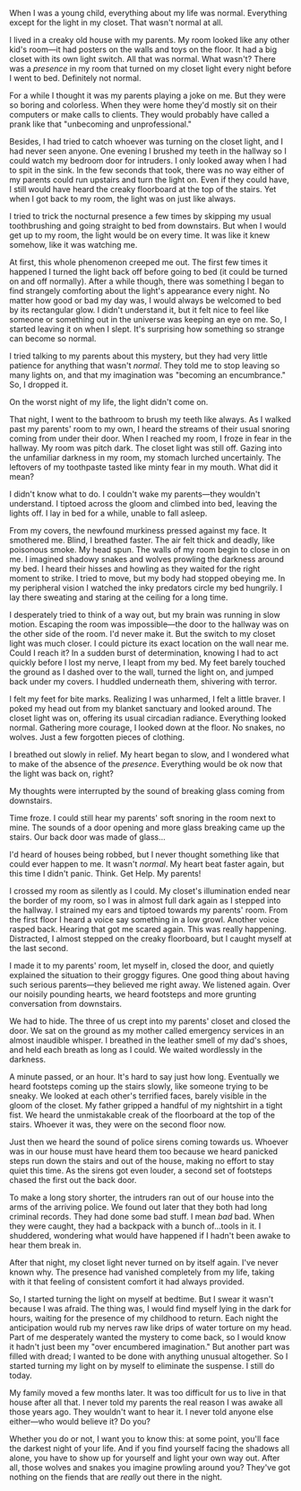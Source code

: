When I was a young child, everything about my life was normal. Everything except for the light in my closet. That wasn't normal at all.

I lived in a creaky old house with my parents. My room looked like any other kid's room—it had posters on the walls and toys on the floor. It had a big closet with its own light switch. All that was normal. What wasn't? There was a *presence* in my room that turned on my closet light every night before I went to bed. Definitely not normal.

For a while I thought it was my parents playing a joke on me. But they were so boring and colorless. When they were home they'd mostly sit on their computers or make calls to clients. They would probably have called a prank like that "unbecoming and unprofessional."

Besides, I had tried to catch whoever was turning on the closet light, and I had never seen anyone. One evening I brushed my teeth in the hallway so I could watch my bedroom door for intruders. I only looked away when I had to spit in the sink. In the few seconds that took, there was no way either of my parents could run upstairs and turn the light on. Even if they could have, I still would have heard the creaky floorboard at the top of the stairs. Yet when I got back to my room, the light was on just like always.

I tried to trick the nocturnal presence a few times by skipping my usual toothbrushing and going straight to bed from downstairs. But when I would get up to my room, the light would be on every time. It was like it knew somehow, like it was watching me.

At first, this whole phenomenon creeped me out. The first few times it happened I turned the light back off before going to bed (it could be turned on and off normally). After a while though, there was something I began to find strangely comforting about the light's appearance every night. No matter how good or bad my day was, I would always be welcomed to bed by its rectangular glow. I didn't understand it, but it felt nice to feel like someone or something out in the universe was keeping an eye on me. So, I started leaving it on when I slept. It's surprising how something so strange can become so normal.

I tried talking to my parents about this mystery, but they had very little patience for anything that wasn't *normal*. They told me to stop leaving so many lights on, and that my imagination was "becoming an encumbrance." So, I dropped it.

On the worst night of my life, the light didn't come on.

That night, I went to the bathroom to brush my teeth like always. As I walked past my parents' room to my own, I heard the streams of their usual snoring coming from under their door. When I reached my room, I froze in fear in the hallway. My room was pitch dark. The closet light was still off. Gazing into the unfamiliar darkness in my room, my stomach lurched uncertainly. The leftovers of my toothpaste tasted like minty fear in my mouth. What did it mean?

I didn't know what to do. I couldn't wake my parents—they wouldn't understand. I tiptoed across the gloom and climbed into bed, leaving the lights off. I lay in bed for a while, unable to fall asleep.

From my covers, the newfound murkiness pressed against my face. It smothered me. Blind, I breathed faster. The air felt thick and deadly, like poisonous smoke. My head spun. The walls of my room begin to close in on me. I imagined shadowy snakes and wolves prowling the darkness around my bed. I heard their hisses and howling as they waited for the right moment to strike. I tried to move, but my body had stopped obeying me. In my peripheral vision I watched the inky predators circle my bed hungrily. I lay there sweating and staring at the ceiling for a long time.

I desperately tried to think of a way out, but my brain was running in slow motion. Escaping the room was impossible—the door to the hallway was on the other side of the room. I'd never make it. But the switch to my closet light was much closer. I could picture its exact location on the wall near me. Could I reach it? In a sudden burst of determination, knowing I had to act quickly before I lost my nerve, I leapt from my bed. My feet barely touched the ground as I dashed over to the wall, turned the light on, and jumped back under my covers. I huddled underneath them, shivering with terror.

I felt my feet for bite marks. Realizing I was unharmed, I felt a little braver. I poked my head out from my blanket sanctuary and looked around. The closet light was on, offering its usual circadian radiance. Everything looked normal. Gathering more courage, I looked down at the floor. No snakes, no wolves. Just a few forgotten pieces of clothing.

I breathed out slowly in relief. My heart began to slow, and I wondered what to make of the absence of the *presence*. Everything would be ok now that the light was back on, right?

My thoughts were interrupted by the sound of breaking glass coming from downstairs.

Time froze. I could still hear my parents' soft snoring in the room next to mine. The sounds of a door opening and more glass breaking came up the stairs. Our back door was made of glass…

I'd heard of houses being robbed, but I never thought something like that could ever happen to me. It wasn't *normal*. My heart beat faster again, but this time I didn't panic. Think. Get Help. My parents!

I crossed my room as silently as I could. My closet's illumination ended near the border of my room, so I was in almost full dark again as I stepped into the hallway. I strained my ears and tiptoed towards my parents' room. From the first floor I heard a voice say something in a low growl. Another voice rasped back. Hearing that got me scared again. This was really happening. Distracted, I almost stepped on the creaky floorboard, but I caught myself at the last second.

I made it to my parents' room, let myself in, closed the door, and quietly explained the situation to their groggy figures. One good thing about having such serious parents—they believed me right away. We listened again. Over our noisily pounding hearts, we heard footsteps and more grunting conversation from downstairs.

We had to hide. The three of us crept into my parents' closet and closed the door. We sat on the ground as my mother called emergency services in an almost inaudible whisper. I breathed in the leather smell of my dad's shoes, and held each breath as long as I could. We waited wordlessly in the darkness.

A minute passed, or an hour. It's hard to say just how long. Eventually we heard footsteps coming up the stairs slowly, like someone trying to be sneaky. We looked at each other's terrified faces, barely visible in the gloom of the closet. My father gripped a handful of my nightshirt in a tight fist. We heard the unmistakable creak of the floorboard at the top of the stairs. Whoever it was, they were on the second floor now.

Just then we heard the sound of police sirens coming towards us. Whoever was in our house must have heard them too because we heard panicked steps run down the stairs and out of the house, making no effort to stay quiet this time. As the sirens got even louder, a second set of footsteps chased the first out the back door.

To make a long story shorter, the intruders ran out of our house into the arms of the arriving police. We found out later that they both had long criminal records. They had done some bad stuff. I mean *bad* bad. When they were caught, they had a backpack with a bunch of…tools in it. I shuddered, wondering what would have happened if I hadn't been awake to hear them break in.

After that night, my closet light never turned on by itself again. I've never known why. The presence had vanished completely from my life, taking with it that feeling of consistent comfort it had always provided.

So, I started turning the light on myself at bedtime. But I swear it wasn't because I was afraid. The thing was, I would find myself lying in the dark for hours, waiting for the presence of my childhood to return. Each night the anticipation would rub my nerves raw like drips of water torture on my head. Part of me desperately wanted the mystery to come back, so I would know it hadn't just been my "over encumbered imagination." But another part was filled with dread; I wanted to be done with anything unusual altogether. So I started turning my light on by myself to eliminate the suspense. I still do today.

My family moved a few months later. It was too difficult for us to live in that house after all that. I never told my parents the real reason I was awake all those years ago. They wouldn't want to hear it. I never told anyone else either—who would believe it? Do you?

Whether you do or not, I want you to know this: at some point, you'll face the darkest night of your life. And if you find yourself facing the shadows all alone, you have to show up for yourself and light your own way out. After all, those wolves and snakes you imagine prowling around you? They've got nothing on the fiends that are *really* out there in the night.